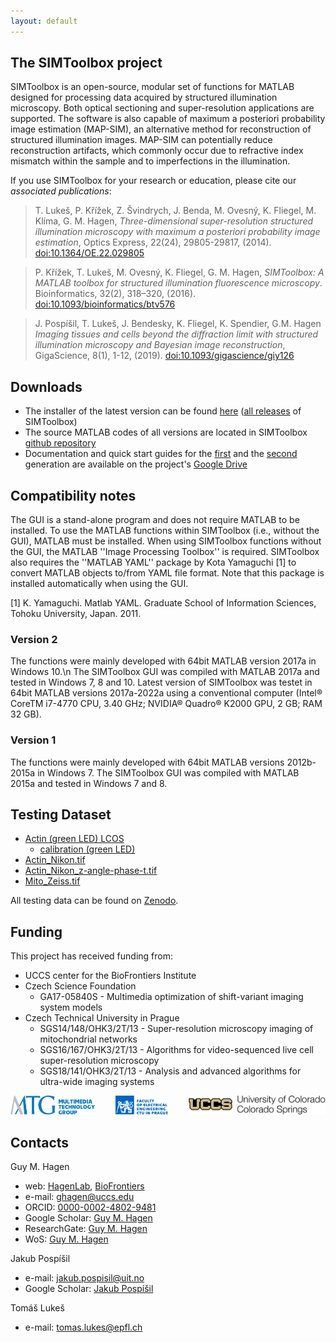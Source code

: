 ```yaml
---
layout: default
---
```


## The SIMToolbox project

SIMToolbox is an open-source, modular set of functions for MATLAB designed for processing data acquired by structured illumination microscopy. Both optical sectioning and super-resolution applications are supported. The software is also capable of maximum a posteriori probability image estimation (MAP-SIM), an alternative method for reconstruction of structured illumination images. MAP-SIM can potentially reduce reconstruction artifacts, which commonly occur due to refractive index mismatch within the sample and to imperfections in the illumination.

If you use SIMToolbox for your research or education, please cite our *associated publications*:

> T. Lukeš, P. Křížek, Z. Švindrych, J. Benda, M. Ovesný, K. Fliegel, M. Klíma, G. M. Hagen,  _Three-dimensional super-resolution structured illumination microscopy with maximum a posteriori probability image estimation_, Optics Express, 22(24), 29805-29817, (2014). [doi:10.1364/OE.22.029805](https://doi.org/10.1364/OE.22.029805)

> P. Křížek, T. Lukeš, M. Ovesný, K. Fliegel, G. M. Hagen,  _SIMToolbox: A MATLAB toolbox for structured illumination fluorescence microscopy_. Bioinformatics, 32(2), 318–320, (2016). [doi:10.1093/bioinformatics/btv576](https://doi.org/10.1093/bioinformatics/btv576)

> J. Pospíšil, T. Lukeš, J. Bendesky, K. Fliegel, K. Spendier, G.M. Hagen _Imaging tissues and cells beyond the diffraction limit with structured illumination microscopy and Bayesian image reconstruction_, GigaScience, 8(1), 1-12, (2019). [doi:10.1093/gigascience/giy126](https://doi.org/10.1093/gigascience/giy126)

## Downloads

* The installer of the latest version can be found [here](https://drive.google.com/file/d/1Hmhm3Val_ckNKWkxnz2O9WDBYy9Wmvtl/view?usp=sharing) ([all releases](https://drive.google.com/drive/folders/1Kjs0F8ce0zOW5vhxr6i4A387n1godCyt?usp=sharing) of SIMToolbox)
* The source MATLAB codes of all versions are located in SIMToolbox [github repository](https://github.com/simtoolbox/SIMToolbox)
* Documentation and quick start guides for the [first](https://drive.google.com/drive/folders/1Tk6vLwmEWrc8YiYASAswL-5YCfzHAELl?usp=sharing) and the [second](https://drive.google.com/drive/folders/1gfnQiepMmLAMiP8L2tdlxJ3EzWsdkSsB?usp=sharing) generation are available on the project's [Google Drive](https://drive.google.com/drive/folders/12Ra7U7hotTqoPlDvDLk0IdOBRMBS55_6?usp=sharing)

## Compatibility notes
The GUI is a stand-alone program and does not require MATLAB to be installed. To use the MATLAB functions within SIMToolbox (i.e., without the GUI), MATLAB must be installed. When using SIMToolbox functions without the GUI, the MATLAB ''Image Processing Toolbox'' is required. SIMToolbox also requires the ''MATLAB YAML'' package by Kota Yamaguchi [1] to convert MATLAB objects to/from YAML file format. Note that this package is installed automatically when using the GUI.

[1] K. Yamaguchi. Matlab YAML. Graduate School of Information Sciences, Tohoku University, Japan. 2011.

### Version 2
The functions were mainly developed with 64bit MATLAB version 2017a in Windows 10.\n
The SIMToolbox GUI was compiled with MATLAB 2017a and tested in Windows 7, 8 and 10.
Latest version of SIMToolbox was testet in 64bit MATLAB versions 2017a-2022a using a conventional computer (Intel® CoreTM i7-4770 CPU, 3.40 GHz; NVIDIA® Quadro® K2000 GPU, 2 GB; RAM 32 GB).

### Version 1
The functions were mainly developed with 64bit MATLAB versions 2012b-2015a in Windows 7.
The SIMToolbox GUI was compiled with MATLAB 2015a and tested in Windows 7 and 8.

## Testing Dataset

* [Actin (green LED) LCOS](https://zenodo.org/record/4044159/files/Actin%20%28green%20LED%29%20LCOS.zip?download=1)
  - [calibration (green LED)](https://zenodo.org/record/4044159/files/calibration%20%28green%20LED%29.zip?download=1)
* [Actin_Nikon.tif](https://zenodo.org/record/4044159/files/Actin_Nikon.tif?download=1)
* [Actin_Nikon_z-angle-phase-t.tif](https://zenodo.org/record/4044159/files/Actin_Nikon_z-angle-phase-t.tif?download=1)
* [Mito_Zeiss.tif](https://zenodo.org/record/4044159/files/Mito_Zeiss.tif?download=1)

All testing data can be found on [Zenodo](https://zenodo.org/record/4044159).

## Funding

This project has received funding from:

* UCCS center for the BioFrontiers Institute
* Czech Science Foundation
  - GA17-05840S - Multimedia optimization of shift-variant imaging system models
* Czech Technical University in Prague
  - SGS14/148/OHK3/2T/13 - Super-resolution microscopy imaging of mitochondrial networks
  - SGS16/167/OHK3/2T/13 - Algorithms for video-sequenced live cell super-resolution microscopy
  - SGS18/141/OHK3/2T/13 - Analysis and advanced algorithms for ultra-wide imaging systems

<p align="center">
  <img src="media/mmtg.svg" alt="MMTG" height="30px" style="float:left">
  <img src="media/electrical_engineering.svg" alt="FEE, CTU in Prague" height="30px" style="float:center">
  <img src="media/UCCS_Signature.svg" alt="UCCS" height="30px" style="float:right">
  <br>
</p>

## Contacts

Guy M. Hagen
* web: [HagenLab](https://sites.google.com/view/hagen-lab), [BioFrontiers](https://biofrontiers.uccs.edu/)
* e-mail: [ghagen@uccs.edu](mailto:ghagen@uccs.edu)
* ORCID: [0000-0002-4802-9481](https://orcid.org/0000-0002-4802-9481)
* Google Scholar: [Guy M. Hagen](https://scholar.google.com/citations?user=dOeqmE0AAAAJ&hl=en)
* ResearchGate: [Guy M. Hagen](https://www.researchgate.net/profile/Guy_Hagen)
* WoS: [Guy M. Hagen](https://app.webofknowledge.com/author/record/170726?lang=en_US&SID=F2ZIIVRn7by1Egvjp9K)

Jakub Pospíšil
* e-mail: [jakub.pospisil@uit.no](mailto:jakub.pospisil@uit.no)
* Google Scholar: [Jakub Pospíšil](https://scholar.google.com/citations?user=zz6YRgcAAAAJ&hl=en&oi=sra)

Tomáš Lukeš
* e-mail: [tomas.lukes@epfl.ch](mailto:tomas.lukes@epfl.ch)
